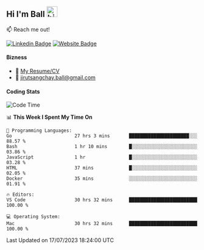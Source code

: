 ## Hi I'm Ball <img src="https://user-images.githubusercontent.com/1303154/88677602-1635ba80-d120-11ea-84d8-d263ba5fc3c0.gif" width="28px" height="28px" alt="hi">
 
:mailbox: Reach me out!

[![Linkedin Badge](https://img.shields.io/badge/-Jirut-0e76a8?style=flat&labelColor=0e76a8&logo=linkedin&logoColor=white)](https://www.linkedin.com/in/jirut-sangchay-338370251)
[![Website Badge](https://img.shields.io/badge/Website-184aa8?logo=website&logoColor=)](https://resume-jirut.web.app)

<!-- TODO: Add last video link -->
#### Bizness
- :paperclip: [My Resume/CV](https://github.com/Jirut01/Jirut01/blob/main/resume_jirut.pdf)
- :email: jirutsangchay.ball@gmail.com

#### Coding Stats

<!--START_SECTION:waka-->
![Code Time](http://img.shields.io/badge/Code%20Time-59%20hrs%2039%20mins-blue)

📊 **This Week I Spent My Time On** 

```text
💬 Programming Languages: 
Go                       27 hrs 3 mins       ██████████████████████░░░   88.57 % 
Bash                     1 hr 10 mins        █░░░░░░░░░░░░░░░░░░░░░░░░   03.86 % 
JavaScript               1 hr                █░░░░░░░░░░░░░░░░░░░░░░░░   03.28 % 
HTML                     37 mins             █░░░░░░░░░░░░░░░░░░░░░░░░   02.05 % 
Docker                   35 mins             ░░░░░░░░░░░░░░░░░░░░░░░░░   01.91 % 

🔥 Editors: 
VS Code                  30 hrs 32 mins      █████████████████████████   100.00 % 

💻 Operating System: 
Mac                      30 hrs 32 mins      █████████████████████████   100.00 % 
```


 Last Updated on 17/07/2023 18:24:00 UTC
<!--END_SECTION:waka-->
